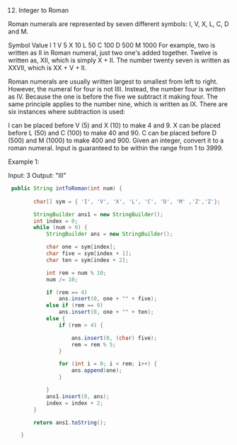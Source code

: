 12. Integer to Roman

Roman numerals are represented by seven different symbols: I, V, X, L, C, D and M.

Symbol       Value
I             1
V             5
X             10
L             50
C             100
D             500
M             1000
For example, two is written as II in Roman numeral, just two one's added together. Twelve is written as, XII, which is simply X + II. The number twenty seven is written as XXVII, which is XX + V + II.

Roman numerals are usually written largest to smallest from left to right. However, the numeral for four is not IIII. Instead, the number four is written as IV. Because the one is before the five we subtract it making four. The same principle applies to the number nine, which is written as IX. There are six instances where subtraction is used:

I can be placed before V (5) and X (10) to make 4 and 9. 
X can be placed before L (50) and C (100) to make 40 and 90. 
C can be placed before D (500) and M (1000) to make 400 and 900.
Given an integer, convert it to a roman numeral. Input is guaranteed to be within the range from 1 to 3999.

Example 1:

Input: 3
Output: "III"

````java
 public String intToRoman(int num) {
        
		char[] sym = { 'I', 'V', 'X', 'L', 'C', 'D', 'M' ,'Z','Z'};

		StringBuilder ans1 = new StringBuilder();
		int index = 0;
		while (num > 0) {
			StringBuilder ans = new StringBuilder();

			char one = sym[index];
			char five = sym[index + 1];
			char ten = sym[index + 2];

			int rem = num % 10;
			num /= 10;

			if (rem == 4)
				ans.insert(0, one + "" + five);
			else if (rem == 9)
				ans.insert(0, one + "" + ten);
			else {
				if (rem > 4) {

					ans.insert(0, (char) five);
					rem = rem % 5;
				}

				for (int i = 0; i < rem; i++) {
					ans.append(one);
				}

			}
			ans1.insert(0, ans);
			index = index + 2;
		}

		return ans1.toString();

    }

````
